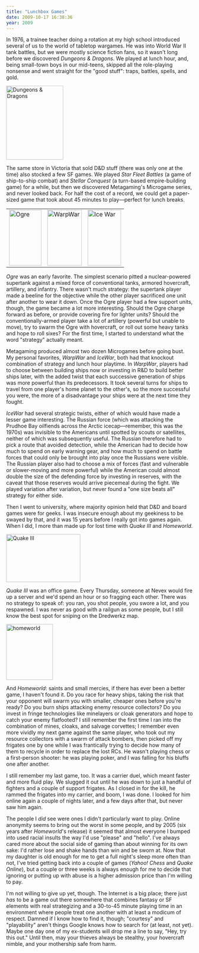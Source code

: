 ```yaml
---
title: "Lunchbox Games"
date: 2009-10-17 16:38:36
year: 2009
---
```

<p>In 1976, a trainee teacher doing a rotation at my high school introduced several of us to the world of tabletop wargames. He was into World War II tank battles, but we were mostly science fiction fans, so it wasn't long before we discovered <em>Dungeons &amp; Dragons</em>. We played at lunch hour, and, being small-town boys in our mid-teens, skipped all the role-playing nonsense and went straight for the "good stuff": traps, battles, spells, and gold.</p>
<p><img alt="Dungeons &amp; Dragons" src="{{'/files/2009/10/dnd-basic.jpg' | relative_url}}" alt="Dungeons &amp; Dragons" width="154" height="199" class="centered"></p>
<p>The same store in Victoria that sold D&amp;D stuff (there was only one at the time) also stocked a few SF games. We played <em>Star Fleet Battles</em> (a game of ship-to-ship combat) and <em>Stellar Conquest</em> (a turn-based empire-building game) for a while, but then we discovered Metagaming's Microgame series, and never looked back. For half the cost of a record, we could get a paper-sized game that took about 45 minutes to play—perfect for lunch breaks.</p>
<table>
<tbody>
<tr>
<td><img alt="Ogre" src="{{'/files/2009/10/ogre.jpg' | relative_url}}" alt="Ogre" width="87" height="150" class="centered"></td>
<td><img alt="WarpWar" src="{{'/files/2009/10/warpwar.jpg' | relative_url}}" alt="WarpWar" width="93" height="150" class="centered"></td>
<td><img alt="Ice War" src="{{'/files/2009/10/icewar.jpg' | relative_url}}" alt="Ice War" width="90" height="150" class="centered"></td>
</tr>
</tbody></table>
<p><em>Ogre</em> was an early favorite. The simplest scenario pitted a nuclear-powered supertank against a mixed force of conventional tanks, armored hovercraft, artillery, and infantry. There wasn't much strategy: the supertank player made a beeline for the objective while the other player sacrificed one unit after another to wear it down. Once the Ogre player had a few support units, though, the game became a lot more interesting. Should the Ogre charge forward as before, or provide covering fire for lighter units? Should the conventionally-armed player take a lot of artillery (powerful but unable to move), try to swarm the Ogre with hovercraft, or roll out some heavy tanks and hope to roll sixes? For the first time, I started to understand what the word "strategy" actually meant.</p>
<p>Metagaming produced almost two dozen Microgames before going bust. My personal favorites, <em>WarpWar</em> and <em>IceWar</em>, both had that knockout combination of strategy and lunch hour playtime. In <em>WarpWar</em>, players had to choose between building ships now or investing in R&amp;D to build better ships later, with the added twist that each successive generation of ships was more powerful than its predecessors. It took several turns for ships to travel from one player's home planet to the other's, so the more successful you were, the more of a disadvantage your ships were at the next time they fought.</p>
<p><em>IceWar</em> had several strategic twists, either of which would have made a lesser game interesting. The Russian force (which was attacking the Prudhoe Bay oilfiends across the Arctic icecap—remember, this was the 1970s) was invisible to the Americans until spotted by scouts or satellites, neither of which was subsequently useful. The Russian therefore had to pick a route that avoided detection, while the American had to decide how much to spend on early warning gear, and how much to spend on battle forces that could only be brought into play once the Russians were visible. The Russian player also had to choose a mix of forces (fast and vulnerable or slower-moving and more powerful) while the American could almost double the size of the defending force by investing in reserves, with the caveat that those reserves would arrive piecemeal during the fight. We played variation after variation, but never found a "one size beats all" strategy for either side.</p>
<p>Then I went to university, where majority opinion held that D&amp;D and board games were for geeks. I was insecure enough about my geekiness to be swayed by that, and it was 15 years before I really got into games again. When I did, I more than made up for lost time with <em>Quake III</em> and <em>Homeworld</em>.</p>
<p><img alt="Quake III" src="{{'/files/2009/10/dredwerkz1.png' | relative_url}}" alt="Quake III" width="200" height="129" class="centered"></p>
<p><em>Quake III</em> was an office game. Every Thursday, someone at Nevex would fire up a server and we'd spend an hour or so fragging each other. There was no strategy to speak of: you ran, you shot people, you swore a lot, and you respawned. I was never as good with a railgun as some people, but I still know the best spot for sniping on the Dredwerkz map.</p>
<p><img alt="homeworld" src="{{'/files/2009/10/homeworld.jpg' | relative_url}}" alt="homeworld" width="126" height="150" class="centered"></p>
<p>And <em>Homeworld</em>: saints and small mercies, if there has ever been a better game, I haven't found it. Do you race for heavy ships, taking the risk that your opponent will swarm you with smaller, cheaper ones before you're ready? Do you burn ships attacking enemy resource collectors? Do you invest in fringe technologies like minelayers or cloak generators and hope to catch your enemy flatfooted? I still remember the first time I ran into the combination of mines, cloaks, and salvage corvettes; I remember even more vividly my next game against the same player, who took out my resource collectors with a swarm of attack bombers, then picked off my frigates one by one while I was frantically trying to decide how many of them to recycle in order to replace the lost RCs. He wasn't playing chess or a first-person shooter: he was playing poker, and I was falling for his bluffs one after another.</p>
<p>I still remember my last game, too. It was a carrier duel, which meant faster and more fluid play. We slugged it out until he was down to just a handful of fighters and a couple of support frigates. As I closed in for the kill, he rammed the frigates into my carrier, and boom, I was done. I looked for him online again a couple of nights later, and a few days after that, but never saw him again.</p>
<p>The people I <em>did</em> see were ones I didn't particularly want to play. Online anonymity seems to bring out the worst in some people, and by 2005 (six years after <em>Homeworld</em>'s release) it seemed that almost everyone I bumped into used racial insults the way I'd use "please" and "hello". I've always cared more about the social side of gaming than about winning for its own sake: I'd rather lose and shake hands than win and be sworn at. Now that my daughter is old enough for me to get a full night's sleep more often than not, I've tried getting back into a couple of games (<em>Yahoo! Chess</em> and <em>Quake Online</em>), but a couple or three weeks is always enough for me to decide that ignoring or putting up with abuse is a higher admission price than I'm willing to pay.</p>
<p>I'm not willing to give up yet, though. The Internet is a big place; there just <em>has</em> to be a game out there somewhere that combines fantasy or SF elements with real strategizing and a 30-to-45 minute playing time in an environment where people treat one another with at least a modicum of respect. Damned if I know how to find it, though; "courtesy" and "playability" aren't things Google knows how to search for (at least, not yet). Maybe one day one of my ex-students will drop me a line to say, "Hey, try this out." Until then, may your thieves always be stealthy, your hovercraft nimble, and your mothership safe from harm.</p>
